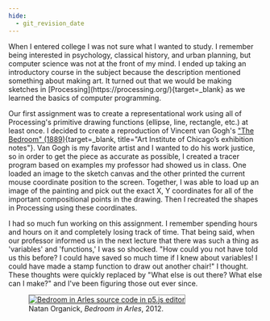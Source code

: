 ```yaml
---
hide:
  - git_revision_date
---
```

<div class="terminal-mkdocs-pad-to-match-side-nav" markdown>
When I entered college I was not sure what I wanted to study.  I remember being interested in psychology, classical history, and urban planning, but computer science was not at the front of my mind.  I ended up taking an introductory course in the subject because the description mentioned something about making art.  It turned out that we would be making sketches in [Processing](https://processing.org/){target=_blank} as we learned the basics of computer programming.  

Our first assignment was to create a representational work using all of Processing's primitive drawing functions (ellipse, line, rectangle, etc.) at least once.  I decided to create a reproduction of Vincent van Gogh's ["The Bedroom" (1889)](https://www.artic.edu/exhibitions/1865/van-gogh-s-bedrooms){target=_blank, title="Art Institute of Chicago’s exhibition notes"}.  Van Gogh is my favorite artist and I wanted to do his work justice, so in order to get the piece as accurate as possible, I created a tracer program based on examples my professor had showed us in class.  One loaded an image to the sketch canvas and the other printed the current mouse coordinate position to the screen.  Together, I was able to load up an image of the painting and pick out the exact X, Y coordinates for all of the important compositional points in the drawing.  Then I recreated the shapes in Processing using these coordinates.  

I had so much fun working on this assignment.  I remember spending hours and hours on it and completely losing track of time.  That being said, when our professor informed us in the next lecture that there was such a thing as 'variables' and 'functions,' I was so shocked.  "How could you not have told us this before?  I could have saved so much time if I knew about variables!  I could have made a stamp function to draw out another chair!" I thought.  These thoughts were quickly replaced by "What else is out there?  What else can I make?" and I've been figuring those out ever since.
</div>
<section>
  <figure>
    <a href="https://editor.p5js.org/ntno/sketches/3iI1Sa6Wr">
    <img style="border: 1px solid #888888;"
      src="/img/home/bedroom_in_arles.png"
      alt="Bedroom in Arles source code in p5.js editor"
      title="to Bedroom in Arles source code in p5.js editor"
    />
    </a>
    <figcaption>Natan Organick, <i>Bedroom in Arles</i>, 2012.</figcaption>
  </figure>
</section>
<br>
